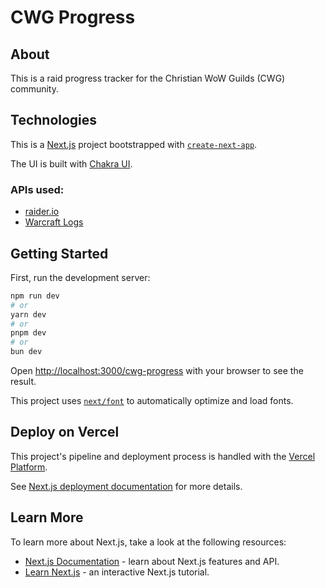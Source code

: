# CWG Progress

## About

This is a raid progress tracker for the Christian WoW Guilds (CWG) community.

## Technologies

This is a [Next.js](https://nextjs.org/) project bootstrapped with [`create-next-app`](https://github.com/vercel/next.js/tree/canary/packages/create-next-app).

The UI is built with [Chakra UI](https://v2.chakra-ui.com/).

### APIs used:

- [raider.io](https://raider.io/)
- [Warcraft Logs](https://warcraftlogs.com/)

## Getting Started

First, run the development server:

```bash
npm run dev
# or
yarn dev
# or
pnpm dev
# or
bun dev
```

Open [http://localhost:3000/cwg-progress](http://localhost:3000/cwg-progress) with your browser to see the result.

This project uses [`next/font`](https://nextjs.org/docs/basic-features/font-optimization) to automatically optimize and load fonts.

## Deploy on Vercel

This project's pipeline and deployment process is handled with the [Vercel Platform](https://vercel.com/).

See [Next.js deployment documentation](https://nextjs.org/docs/deployment) for more details.

## Learn More

To learn more about Next.js, take a look at the following resources:

- [Next.js Documentation](https://nextjs.org/docs) - learn about Next.js features and API.
- [Learn Next.js](https://nextjs.org/learn) - an interactive Next.js tutorial.
